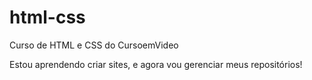 # html-css
 Curso de HTML e CSS do CursoemVideo

Estou aprendendo criar sites, e agora vou gerenciar meus repositórios!